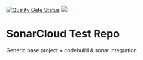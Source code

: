 [![Quality Gate Status](https://sonarcloud.io/api/project_badges/measure?project=JakeUskoski_testzone&metric=alert_status)](https://sonarcloud.io/dashboard?id=JakeUskoski_testzone) <img src="https://travis-ci.com/JakeUskoski/testzone.svg?branch=master"/>

# SonarCloud Test Repo

Generic base project + codebuild & sonar integration
